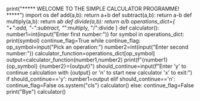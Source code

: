print("***** WELCOME TO THE SIMPLE CALCULATOR PROGRAMME! *****")
import os
def add(a,b):
    return a+b
def subtract(a,b):
    return a-b
def multiply(a,b):
    return a*b
def divide(a,b):
    return a/b
operations_dict={
    "+":add,
    "-":subtract,
    "*":multiply,
    "/":divide
}
def calculator():
    number1=int(input("Enter first number:"))
    for symbol in operations_dict:
        print(symbol)
    continue_flag=True
    while continue_flag:
        op_symbol=input("Pick an operation:")
        number2=int(input("Enter second number:"))
        calculator_function=operations_dict[op_symbol]
        output=calculator_function(number1,number2)
        print(f"{number1} {op_symbol} {number2}={output}")
        should_continue=input(f"Enter 'y' to continue calculation with {output} or 'n' to start new calculator 'x' to exit:")
        if should_continue=='y':
            number1=output
        elif should_continue=='n':
            continue_flag=False
            os.system("cls")
            calculator()
        else:
            continue_flag=False
            print("Bye")
calculator()

